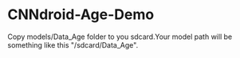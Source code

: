 # CNNdroid-Age-Demo
Copy models/Data_Age folder to you sdcard.Your model path will be something like this "/sdcard/Data_Age".
